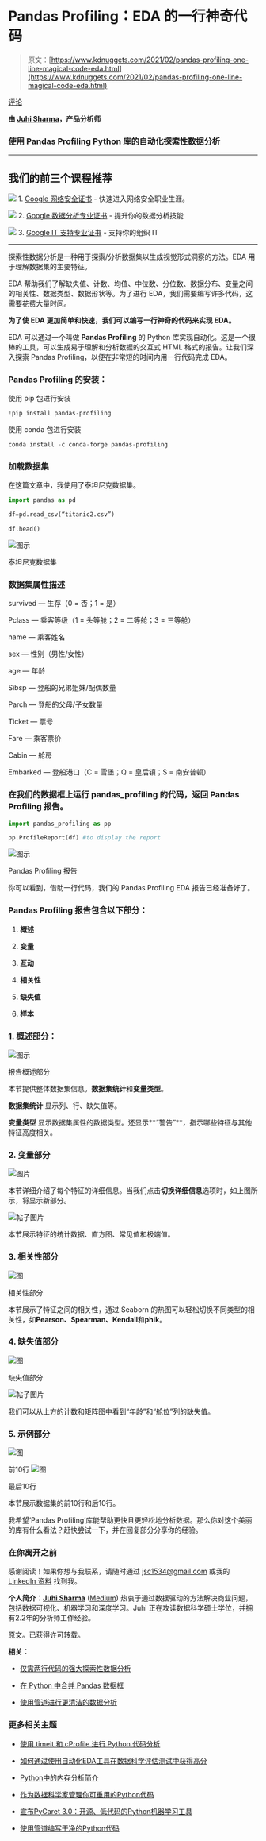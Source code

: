 # Pandas Profiling：EDA 的一行神奇代码

> 原文：[https://www.kdnuggets.com/2021/02/pandas-profiling-one-line-magical-code-eda.html](https://www.kdnuggets.com/2021/02/pandas-profiling-one-line-magical-code-eda.html)

[评论](#comments)

**由 [Juhi Sharma](https://www.linkedin.com/in/juhi-sharma-ds/<code>)，产品分析师**

### 使用 Pandas Profiling Python 库的自动化探索性数据分析

* * *

## 我们的前三个课程推荐

![](../Images/0244c01ba9267c002ef39d4907e0b8fb.png) 1\. [Google 网络安全证书](https://www.kdnuggets.com/google-cybersecurity) - 快速进入网络安全职业生涯。

![](../Images/e225c49c3c91745821c8c0368bf04711.png) 2\. [Google 数据分析专业证书](https://www.kdnuggets.com/google-data-analytics) - 提升你的数据分析技能

![](../Images/0244c01ba9267c002ef39d4907e0b8fb.png) 3\. [Google IT 支持专业证书](https://www.kdnuggets.com/google-itsupport) - 支持你的组织 IT

* * *

探索性数据分析是一种用于探索/分析数据集以生成视觉形式洞察的方法。EDA 用于理解数据集的主要特征。

EDA 帮助我们了解缺失值、计数、均值、中位数、分位数、数据分布、变量之间的相关性、数据类型、数据形状等。为了进行 EDA，我们需要编写许多代码，这需要花费大量时间。

**为了使 EDA 更加简单和快速，我们可以编写一行神奇的代码来实现 EDA。**

EDA 可以通过一个叫做 **Pandas Profiling** 的 Python 库实现自动化。这是一个很棒的工具，可以生成易于理解和分析数据的交互式 HTML 格式的报告。让我们深入探索 Pandas Profiling，以便在非常短的时间内用一行代码完成 EDA。

### Pandas Profiling 的安装：

使用 pip 包进行安装

```py
!pip install pandas-profiling
```

使用 conda 包进行安装

```py
conda install -c conda-forge pandas-profiling
```

### 加载数据集

在这篇文章中，我使用了泰坦尼克数据集。

```py
import pandas as pd

df=pd.read_csv(“titanic2.csv”)

df.head()
```

![图示](../Images/5115c4b1991b906747da9dcdcf1595f0.png)

泰坦尼克数据集

### 数据集属性描述

survived — 生存（0 = 否；1 = 是）

Pclass — 乘客等级（1 = 头等舱；2 = 二等舱；3 = 三等舱）

name — 乘客姓名

sex — 性别（男性/女性）

age — 年龄

Sibsp — 登船的兄弟姐妹/配偶数量

Parch — 登船的父母/子女数量

Ticket — 票号

Fare — 乘客票价

Cabin — 舱房

Embarked — 登船港口（C = 雪堡；Q = 皇后镇；S = 南安普顿）

### 在我们的数据框上运行 pandas_profiling 的代码，返回 Pandas Profiling 报告。

```py
import pandas_profiling as pp

pp.ProfileReport(df) #to display the report
```

![图示](../Images/b71d33597ca9157865603c4e078f22aa.png)

Pandas Profiling 报告

你可以看到，借助一行代码，我们的 Pandas Profiling EDA 报告已经准备好了。

### Pandas Profiling 报告包含以下部分：

1.  **概述**

1.  **变量**

1.  **互动**

1.  **相关性**

1.  **缺失值**

1.  **样本**

### 1\. 概述部分：

![图示](../Images/e879c8fd3b7fb7f31e59733b5ab6d2f0.png)

报告概述部分

本节提供整体数据集信息。**数据集统计**和**变量类型**。

**数据集统计** 显示列、行、缺失值等。

**变量类型** 显示数据集属性的数据类型。还显示**“警告”**，指示哪些特征与其他特征高度相关。

### 2. 变量部分

![图片](../Images/43cf59d6a29074827f753ab27c3c500f.png)

本节详细介绍了每个特征的详细信息。当我们点击**切换详细信息**选项时，如上图所示，将显示新部分。

![帖子图片](../Images/b26987198ef7b738a678dcffd676d717.png)

本节展示特征的统计数据、直方图、常见值和极端值。

### 3. 相关性部分

![图](../Images/68edb46743d415b00d47f9be36b887dd.png)

相关性部分

本节展示了特征之间的相关性，通过 Seaborn 的热图可以轻松切换不同类型的相关性，如**Pearson、Spearman、Kendall**和**phik**。

### 4. 缺失值部分

![图](../Images/187969224797fe9d5418a584e608205a.png)

缺失值部分

![帖子图片](../Images/ce9d6c717dc27a6356fbba9c84849501.png)

我们可以从上方的计数和矩阵图中看到“年龄”和“舱位”列的缺失值。

### 5. 示例部分

![图](../Images/6ab3259406e5675b1998f28fc14b1445.png)

前10行 ![图](../Images/46bb3e1a1170f08f4ef19697ebebea4a.png)

最后10行

本节展示数据集的前10行和后10行。

我希望‘Pandas Profiling’库能帮助更快且更轻松地分析数据。那么你对这个美丽的库有什么看法？赶快尝试一下，并在回复部分分享你的经验。

### 在你离开之前

感谢阅读！如果你想与我联系，请随时通过 jsc1534@gmail.com 或我的 [LinkedIn 资料](http://www.linkedin.com/in/juhi-sharma-ds) 找到我。

**个人简介：[Juhi Sharma](https://www.linkedin.com/in/juhi-sharma-ds/)** ([Medium](https://juhi95.medium.com/)) 热衷于通过数据驱动的方法解决商业问题，包括数据可视化、机器学习和深度学习。Juhi 正在攻读数据科学硕士学位，并拥有2.2年的分析师工作经验。

[原文](https://medium.com/analytics-vidhya/pandas-profiling-one-line-magical-code-for-eda-51db924f3ac4)。已获得许可转载。

**相关：**

+   [仅需两行代码的强大探索性数据分析]( /2021/02/powerful-exploratory-data-analysis-sweetviz.html)

+   [在 Python 中合并 Pandas 数据框]( /2020/12/merging-pandas-dataframes-python.html)

+   [使用管道进行更清洁的数据分析]( /2021/01/cleaner-data-analysis-pandas-pipes.html)

### 更多相关主题

+   [使用 timeit 和 cProfile 进行 Python 代码分析](https://www.kdnuggets.com/profiling-python-code-using-timeit-and-cprofile)

+   [如何通过使用自动化EDA工具在数据科学评估测试中获得高分](https://www.kdnuggets.com/2022/04/ace-data-science-assessment-test-automatic-eda-tools.html)

+   [Python中的内存分析简介](https://www.kdnuggets.com/introduction-to-memory-profiling-in-python)

+   [作为数据科学家管理你可重用的Python代码](https://www.kdnuggets.com/2021/06/managing-reusable-python-code-data-scientist.html)

+   [宣布PyCaret 3.0：开源、低代码的Python机器学习工具](https://www.kdnuggets.com/2023/03/announcing-pycaret-30-opensource-lowcode-machine-learning-python.html)

+   [使用管道编写干净的Python代码](https://www.kdnuggets.com/2021/12/write-clean-python-code-pipes.html)
